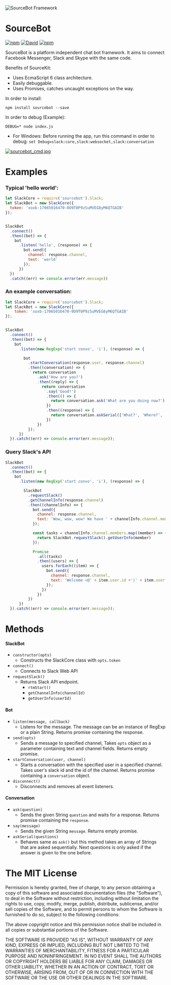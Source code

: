 ![SourceBot Framework](https://avatars0.githubusercontent.com/u/21346235?v=3&s=200)

SourceBot
==

[![npm](https://img.shields.io/npm/v/sourcebot.svg)](https://www.npmjs.com/package/sourcebot)
[![David](https://img.shields.io/david/sourcebot/sourcebot.svg)](https://david-dm.org/sourcebot/sourcebot)
[![npm](https://img.shields.io/npm/l/sourcebot.svg)](https://spdx.org/licenses/MIT)

SourceBot is a platform independent chat bot framework. It aims to connect Facebook Messenger, Slack and Skype with the same code.

Benefits of SourceKit:
- Uses EcmaScript 6 class architecture.
- Easily debuggable.
- Uses Promises, catches uncaught exceptions on the way.

In order to install:

```
npm install sourcebot --save
```

In order to debug (Example):
```
DEBUG=* node index.js
```
* For Windows: Before running the app, run this command in order to debug: ```set Debug=slack:core,slack:websocket,slack:conversation```

[![sourcebot_cmd.jpg](https://s14.postimg.org/o7rf82ki9/sourcebot_cmd.jpg)](https://postimg.org/image/bt4n7qszx/)

Examples
==

### Typical 'hello world':

```javascript
let SlackCore = require('sourcebot').Slack;
let SlackBot = new SlackCore({
  token: 'xoxb-17065016470-0O9T0P9zSuMVEG8yM6QTGAIB'
});


SlackBot
  .connect()
  .then((bot) => {
    bot
      .listen('hello', (response) => {
        bot.send({
          channel: response.channel,
          text: 'world'
        });
      })
  })
  .catch((err) => console.error(err.message))
```

### An example conversation:

```javascript
let SlackCore = require('sourcebot').Slack;
let SlackBot = new SlackCore({
    token: 'xoxb-17065016470-0O9T0P9zSuMVEG8yM6QTGAIB'
});


SlackBot
  .connect()
  .then((bot) => {
    bot
      .listen(new RegExp('start convo', 'i'), (response) => {

        bot
          .startConversation(response.user, response.channel)
          .then((conversation) => {
            return conversation
              .ask('How are you?')
              .then((reply) => {
                return conversation
                  .say('Good!')
                  .then(() => {
                    return conversation.ask('What are you doing now?')
                  })
                  .then((response) => {
                    return conversation.askSerial(['What?', 'Where?', 'When?']);
                  })
              })
          });
      })
  }).catch((err) => console.error(err.message));
```

### Query Slack's API

```javascript
SlackBot
  .connect()
  .then((bot) => {
    bot
      .listen(new RegExp('start convo', 'i'), (response) => {

        SlackBot
          .requestSlack()
          .getChannelInfo(response.channel)
          .then((channelInfo) => {
            bot.send({
              channel: response.channel,
              text: 'Wow, wow, wow! We have ' + channelInfo.channel.members.length + ' users in here!'
            });

            const tasks = channelInfo.channel.members.map((member) => {
              return SlackBot.requestSlack().getUserInfo(member)
            });

            Promise
              .all(tasks)
              .then((users) => {
                users.forEach((item) => {
                  bot.send({
                    channel: response.channel,
                    text: 'Welcome <@' + item.user.id +'|' + item.user.name +'>, I\'ve missed you!'
                  });
                })
              })
          })
      })
  }).catch((err) => console.error(err.message));
```

Methods
===
#### SlackBot
* ```constructor(opts)```
   * Constructs the SlackCore class with ```opts.token```
* ```connect()```
   * Connects to Slack Web API
* ```requestSlack()```
   * Returns Slack API endpoint.
        * ```rtmStart()```
        * ```getChannelInfo(channelId)```
        * ```getUserInfo(userId)```
#### Bot
* ```listen(message, callback)```
  * Listens for the message. The message can be an instance of RegExp or a plain String. Returns promise containing the response.
* ```send(opts)```
  * Sends a message to specified channel, Takes ```opts``` object as a parameter containing text and channel fields. Returns empty promise.
* ```startConversation(user, channel)```
  * Starts a conversation with the specified user in a specified channel. Takes user's slack id and the id of the channel. Returns promise containing a ```conversation``` object.
* ```disconnect()```
  * Disconnects and removes all event listeners.

#### Conversation
* ```ask(question)```
  * Sends the given String ```question``` and waits for a response. Returns promise containing the ```response```.
* ```say(message)```
  * Sends the given String ```message```. Returns empty promise.
* ```askSerial(questions)```
  * Behaves same as ```ask()``` but this method takes an array of Strings that are asked sequentially. Next questions is only asked if the answer is given to the one before.


The MIT License
===
Permission is hereby granted, free of charge, to any person obtaining a copy of this software and associated documentation files (the "Software"), to deal in the Software without restriction, including without limitation the rights to use, copy, modify, merge, publish, distribute, sublicense, and/or sell copies of the Software, and to permit persons to whom the Software is furnished to do so, subject to the following conditions:

The above copyright notice and this permission notice shall be included in all copies or substantial portions of the Software.

THE SOFTWARE IS PROVIDED "AS IS", WITHOUT WARRANTY OF ANY KIND, EXPRESS OR IMPLIED, INCLUDING BUT NOT LIMITED TO THE WARRANTIES OF MERCHANTABILITY, FITNESS FOR A PARTICULAR PURPOSE AND NONINFRINGEMENT. IN NO EVENT SHALL THE AUTHORS OR COPYRIGHT HOLDERS BE LIABLE FOR ANY CLAIM, DAMAGES OR OTHER LIABILITY, WHETHER IN AN ACTION OF CONTRACT, TORT OR OTHERWISE, ARISING FROM, OUT OF OR IN CONNECTION WITH THE SOFTWARE OR THE USE OR OTHER DEALINGS IN THE SOFTWARE.
